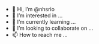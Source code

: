 - 👋 Hi, I’m @nhsrio
- 👀 I’m interested in ...
- 🌱 I’m currently learning ...
- 💞️ I’m looking to collaborate on ...
- 📫 How to reach me ...

<!---
nhsrio/nhsrio is a ✨ special ✨ repository because its `README.md` (this file) appears on your GitHub profile.
You can click the Preview link to take a look at your changes.
--->
